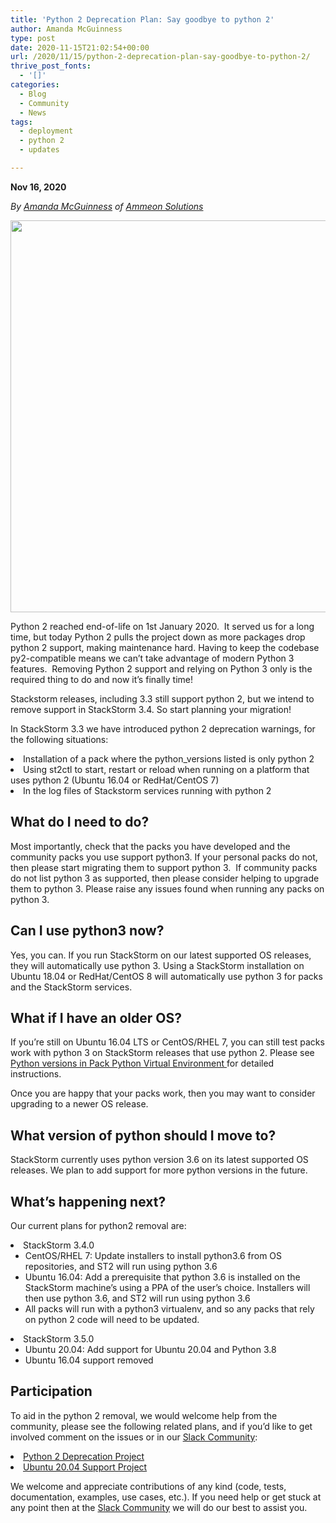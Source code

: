 ```yaml
---
title: 'Python 2 Deprecation Plan: Say goodbye to python 2'
author: Amanda McGuinness
type: post
date: 2020-11-15T21:02:54+00:00
url: /2020/11/15/python-2-deprecation-plan-say-goodbye-to-python-2/
thrive_post_fonts:
  - '[]'
categories:
  - Blog
  - Community
  - News
tags:
  - deployment
  - python 2
  - updates

---
```

**Nov 16, 2020**

<p dir="ltr">
  <i><span style="font-weight: 400;">By <a href="https://github.com/amanda11">Amanda McGuinness</a> of </span></i><a href="https://www.ammeonsolutions.com/"><i><span style="font-weight: 400;">Ammeon Solutions</span></i></a>
</p>

<p dir="ltr" style="text-align: center;">
  <img loading="lazy" src="https://stackstorm.com/wp/wp-content/uploads/2020/11/Bye-bye-python-3.png" alt="" class="aligncenter wp-image-9287 size-full" width="1200" height="627" srcset="https://stackstorm.com/wp/wp-content/uploads/2020/11/Bye-bye-python-3.png 1200w, https://stackstorm.com/wp/wp-content/uploads/2020/11/Bye-bye-python-3-150x78.png 150w, https://stackstorm.com/wp/wp-content/uploads/2020/11/Bye-bye-python-3-300x157.png 300w, https://stackstorm.com/wp/wp-content/uploads/2020/11/Bye-bye-python-3-768x401.png 768w, https://stackstorm.com/wp/wp-content/uploads/2020/11/Bye-bye-python-3-1024x535.png 1024w, https://stackstorm.com/wp/wp-content/uploads/2020/11/Bye-bye-python-3-80x42.png 80w, https://stackstorm.com/wp/wp-content/uploads/2020/11/Bye-bye-python-3-220x115.png 220w, https://stackstorm.com/wp/wp-content/uploads/2020/11/Bye-bye-python-3-191x100.png 191w, https://stackstorm.com/wp/wp-content/uploads/2020/11/Bye-bye-python-3-280x146.png 280w, https://stackstorm.com/wp/wp-content/uploads/2020/11/Bye-bye-python-3-456x238.png 456w, https://stackstorm.com/wp/wp-content/uploads/2020/11/Bye-bye-python-3-750x392.png 750w, https://stackstorm.com/wp/wp-content/uploads/2020/11/Bye-bye-python-3-932x487.png 932w, https://stackstorm.com/wp/wp-content/uploads/2020/11/Bye-bye-python-3-1139x595.png 1139w" sizes="(max-width: 1200px) 100vw, 1200px" />
</p>

<p dir="ltr">
  <span style="font-weight: 400;">Python 2 reached end-of-life on 1st January 2020.  It served us for a long time, but today Python 2 pulls the project down as more packages drop python 2 support, making maintenance hard. Having to keep the codebase py2-compatible means we can’t take advantage of modern Python 3 features.  Removing Python 2 support and relying on Python 3 only is the required thing to do and now it&#8217;s finally time!</span>
</p>

<p dir="ltr">
  <!--more-->
</p>

<p dir="ltr">
  <span style="font-weight: 400;">Stackstorm releases, including 3.3 still support python 2, but we intend to remove support in StackStorm 3.4. So start planning your migration!</span>
</p>

<p dir="ltr">
  <span style="font-weight: 400;">In StackStorm 3.3 we have introduced python 2 deprecation warnings, for the following situations:</span>
</p>

<li style="font-weight: 400;">
  <span style="font-weight: 400;">Installation of a pack where the python_versions listed is only python 2</span>
</li>
<li style="font-weight: 400;">
  <span style="font-weight: 400;">Using st2ctl to start, restart or reload when running on a platform that uses python 2 (Ubuntu 16.04 or RedHat/CentOS 7)</span>
</li>
<li style="font-weight: 400;">
  <span style="font-weight: 400;">In the log files of Stackstorm services running with python 2</span>
</li>

## **What do I need to do?**

<p dir="ltr">
  <span style="font-weight: 400;">Most importantly, check that the packs you have developed and the community packs you use support python3. If your personal packs do not, then please start migrating them to support python 3.  If community packs do not list python 3 as supported, then please consider helping to upgrade them to python 3. Please raise any issues found when running any packs on python 3.</span>
</p>

## **Can I use python3 now?**

<span style="font-weight: 400;">Yes, you can. If you run StackStorm on our latest supported OS releases, they will automatically use python 3. Using a StackStorm installation on Ubuntu 18.04 or RedHat/CentOS 8 will automatically use python 3 for packs and the StackStorm services.</span>

## **What if I have an older OS?**

<p dir="ltr">
  <span style="font-weight: 400;">If you’re still on Ubuntu 16.04 LTS or CentOS/RHEL 7, you can still test packs work with python 3 on StackStorm releases that use python 2. Please see <a href="https://docs.stackstorm.com/packs.html#python-versions-in-pack-python-virtual-environment">Python versions in Pack Python Virtual Environment </a></span><span style="font-weight: 400;"> for detailed instructions.</span>
</p>

<p dir="ltr">
  <span style="font-weight: 400;">Once you are happy that your packs work, then you may want to consider upgrading to a newer OS release.</span>
</p>

## **What version of python should I move to?**

<span style="font-weight: 400;">StackStorm currently uses python version 3.6 on its latest supported OS releases. We plan to add support for more python versions in the future.</span>

## **What’s happening next?**

<p dir="ltr">
  <span style="font-weight: 400;">Our current plans for python2 removal are:</span>
</p>

<li style="font-weight: 400;">
  <span style="font-weight: 400;">StackStorm 3.4.0</span> <ul>
    <li style="font-weight: 400;">
      <span style="font-weight: 400;">CentOS/RHEL 7: Update installers to install python3.6 from OS repositories, and ST2 will run using python 3.6</span>
    </li>
    <li style="font-weight: 400;">
      <span style="font-weight: 400;">Ubuntu 16.04: Add a prerequisite that python 3.6 is installed on the StackStorm machine’s using a PPA of the user’s choice. Installers will then use python 3.6, and ST2 will run using python 3.6</span>
    </li>
    <li style="font-weight: 400;">
      <span style="font-weight: 400;">All packs will run with a python3 virtualenv, and so any packs that rely on python 2 code will need to be updated.</span>
    </li>
  </ul>
</li>

<li style="font-weight: 400;">
  <span style="font-weight: 400;">StackStorm 3.5.0</span> <ul>
    <li style="font-weight: 400;">
      <span style="font-weight: 400;">Ubuntu 20.04: Add support for Ubuntu 20.04 and Python 3.8</span>
    </li>
    <li style="font-weight: 400;">
      <span style="font-weight: 400;">Ubuntu 16.04 support removed</span>
    </li>
  </ul>
</li>

## **Participation**

<p dir="ltr">
  <span style="font-weight: 400;">To aid in the python 2 removal, we would welcome help from the community, please see the following related plans, and if you’d like to get involved comment on the issues or in our </span><a href="https://stackstorm.com/community-signup"><span style="font-weight: 400;">Slack Community</span></a><span style="font-weight: 400;">:</span>
</p>

<li style="font-weight: 400;">
  <a href="https://github.com/orgs/StackStorm/projects/15"><span style="font-weight: 400;">Python 2 Deprecation Project</span></a>
</li>
<li style="font-weight: 400;">
  <a href="https://github.com/orgs/StackStorm/projects/12"><span style="font-weight: 400;">Ubuntu 20.04 Support Project</span></a>
</li>

<span style="font-weight: 400;">We welcome and appreciate contributions of any kind (code, tests, documentation, examples, use cases, etc.). If you need help or get stuck at any point then at the </span>[<span style="font-weight: 400;">Slack Community</span>][1] <span style="font-weight: 400;">we will do our best to assist you.</span>

 [1]: https://stackstorm.com/community-signup
